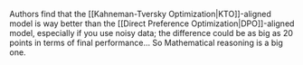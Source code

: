 Authors find that the [[Kahneman-Tversky Optimization|KTO]]-aligned model is way better than the [[Direct Preference Optimization|DPO]]-aligned model, especially if you use noisy data; the difference could be as big as 20 points in terms of final performance... So Mathematical reasoning is a big one.